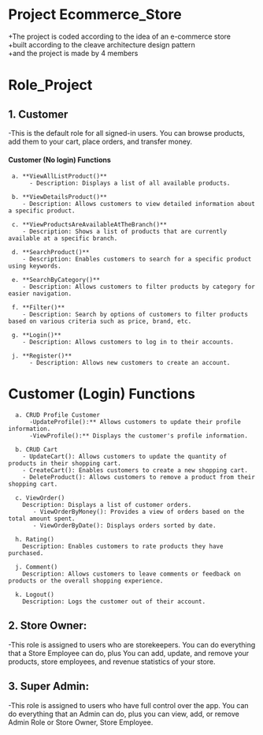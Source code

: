 # Project Ecommerce_Store
+The project is coded according to the idea of an e-commerce store\
+built according to the cleave architecture design pattern\
+and the project is made by 4 members
# Role_Project 
## **1. Customer** 
-This is the default role for all signed-in users. You can browse products, add them to your cart, place orders, and transfer money.				
#### Customer (No login) Functions

     a. **ViewAllListProduct()**
          - Description: Displays a list of all available products.
     
     b. **ViewDetailsProduct()**
        - Description: Allows customers to view detailed information about a specific product.
     
     c. **ViewProductsAreAvailableAtTheBranch()**
        - Description: Shows a list of products that are currently available at a specific branch.
     
     d. **SearchProduct()**
        - Description: Enables customers to search for a specific product using keywords.
     
     e. **SearchByCategory()**
        - Description: Allows customers to filter products by category for easier navigation.
     
     f. **Filter()**
        - Description: Search by options of customers to filter products based on various criteria such as price, brand, etc.
     
     g. **Login()**
        - Description: Allows customers to log in to their accounts.
     
     j. **Register()**
          - Description: Allows new customers to create an account.
# Customer (Login) Functions

      a. CRUD Profile Customer
          -UpdateProfile():** Allows customers to update their profile information.     
          -ViewProfile():** Displays the customer's profile information.

      b. CRUD Cart
        - UpdateCart(): Allows customers to update the quantity of products in their shopping cart.
        - CreateCart(): Enables customers to create a new shopping cart.
        - DeleteProduct(): Allows customers to remove a product from their shopping cart.

      c. ViewOrder()
        Description: Displays a list of customer orders.
           - ViewOrderByMoney(): Provides a view of orders based on the total amount spent.
           - ViewOrderByDate(): Displays orders sorted by date.

      h. Rating()
        Description: Enables customers to rate products they have purchased.

      j. Comment()
        Description: Allows customers to leave comments or feedback on products or the overall shopping experience.

      k. Logout()
        Description: Logs the customer out of their account.


 
## **2. Store Owner**:
-This role is assigned to users who are storekeepers. You can do everything that a Store Employee can do, plus You can add, update, and remove your products, store employees, and revenue statistics of your store.

## **3. Super Admin**: 
-This role is assigned to users who have full control over the app. You can do everything that an Admin can do, plus you can view, add, or remove Admin Role or Store Owner, Store Employee.
